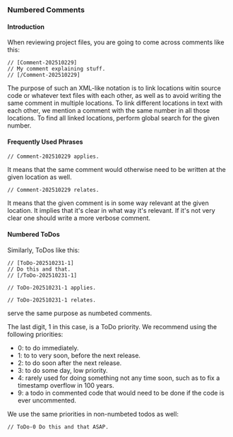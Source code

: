 ### Numbered Comments

#### Introduction

When reviewing project files, you are going to come across comments like this:
```
// [Comment-202510229]
// My comment explaining stuff.
// [/Comment-202510229]
```
The purpose of such an XML-like notation is to link locations witin source code or whatever text files with each other, as well as to avoid writing the same comment in multiple locations. To link different locations in text with each other, we mention a comment with the same number in all those locations. To find all linked locations, perform global search for the given number.

#### Frequently Used Phrases

```
// Comment-202510229 applies.
```
It means that the same comment would otherwise need to be written at the given location as well.

```
// Comment-202510229 relates.
```
It means that the given comment is in some way relevant at the given location. It implies that it's clear in what way it's relevant. If it's not very clear one should write a more verbose comment.

#### Numbered ToDos

Similarly, ToDos like this:
```
// [ToDo-202510231-1]
// Do this and that.
// [/ToDo-202510231-1]
```
```
// ToDo-202510231-1 applies.
```
```
// ToDo-202510231-1 relates.
```
serve the same purpose as numbeted comments.

The last digit, 1 in this case, is a ToDo priority.
We recommend using the following priorities:
- 0: to do immediately.
- 1: to to very soon, before the next release.
- 2: to do soon after the next release.
- 3: to do some day, low priority.
- 4: rarely used for doing something not any time soon, such as to fix a timestamp overflow in 100 years.
- 9: a todo in commented code that would need to be done if the code is ever uncommented.

We use the same priorities in non-numbeted todos as well:
```
// ToDo-0 Do this and that ASAP.
```
